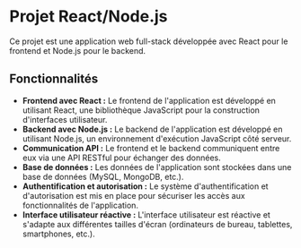 # Projet React/Node.js

Ce projet est une application web full-stack développée avec React pour le frontend et Node.js pour le backend.

## Fonctionnalités

- **Frontend avec React :** Le frontend de l'application est développé en utilisant React, une bibliothèque JavaScript pour la construction d'interfaces utilisateur.
- **Backend avec Node.js :** Le backend de l'application est développé en utilisant Node.js, un environnement d'exécution JavaScript côté serveur.
- **Communication API :** Le frontend et le backend communiquent entre eux via une API RESTful pour échanger des données.
- **Base de données :** Les données de l'application sont stockées dans une base de données (MySQL, MongoDB, etc.).
- **Authentification et autorisation :** Le système d'authentification et d'autorisation est mis en place pour sécuriser les accès aux fonctionnalités de l'application.
- **Interface utilisateur réactive :** L'interface utilisateur est réactive et s'adapte aux différentes tailles d'écran (ordinateurs de bureau, tablettes, smartphones, etc.).

